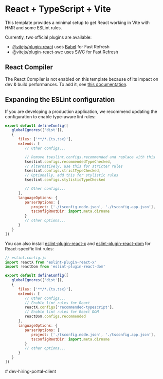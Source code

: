 # React + TypeScript + Vite

This template provides a minimal setup to get React working in Vite with HMR and some ESLint rules.

Currently, two official plugins are available:

- [@vitejs/plugin-react](https://github.com/vitejs/vite-plugin-react/blob/main/packages/plugin-react) uses [Babel](https://babeljs.io/) for Fast Refresh
- [@vitejs/plugin-react-swc](https://github.com/vitejs/vite-plugin-react/blob/main/packages/plugin-react-swc) uses [SWC](https://swc.rs/) for Fast Refresh

## React Compiler

The React Compiler is not enabled on this template because of its impact on dev & build performances. To add it, see [this documentation](https://react.dev/learn/react-compiler/installation).

## Expanding the ESLint configuration

If you are developing a production application, we recommend updating the configuration to enable type-aware lint rules:

```js
export default defineConfig([
   globalIgnores(['dist']),
   {
      files: ['**/*.{ts,tsx}'],
      extends: [
         // Other configs...

         // Remove tseslint.configs.recommended and replace with this
         tseslint.configs.recommendedTypeChecked,
         // Alternatively, use this for stricter rules
         tseslint.configs.strictTypeChecked,
         // Optionally, add this for stylistic rules
         tseslint.configs.stylisticTypeChecked

         // Other configs...
      ],
      languageOptions: {
         parserOptions: {
            project: ['./tsconfig.node.json', './tsconfig.app.json'],
            tsconfigRootDir: import.meta.dirname
         }
         // other options...
      }
   }
])
```

You can also install [eslint-plugin-react-x](https://github.com/Rel1cx/eslint-react/tree/main/packages/plugins/eslint-plugin-react-x) and [eslint-plugin-react-dom](https://github.com/Rel1cx/eslint-react/tree/main/packages/plugins/eslint-plugin-react-dom) for React-specific lint rules:

```js
// eslint.config.js
import reactX from 'eslint-plugin-react-x'
import reactDom from 'eslint-plugin-react-dom'

export default defineConfig([
   globalIgnores(['dist']),
   {
      files: ['**/*.{ts,tsx}'],
      extends: [
         // Other configs...
         // Enable lint rules for React
         reactX.configs['recommended-typescript'],
         // Enable lint rules for React DOM
         reactDom.configs.recommended
      ],
      languageOptions: {
         parserOptions: {
            project: ['./tsconfig.node.json', './tsconfig.app.json'],
            tsconfigRootDir: import.meta.dirname
         }
         // other options...
      }
   }
])
```
#   d e v - h i r i n g - p o r t a l - c l i e n t  
 